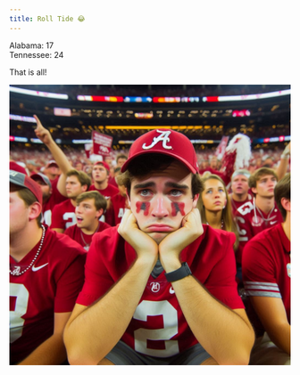 ```yaml
---
title: Roll Tide 😂
---
```


Alabama: 17\
Tennessee: 24

That is all!

![Sad Alabama](/img/sad-alabama.jpg)